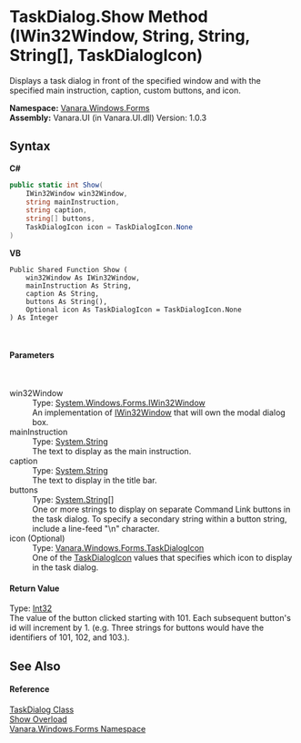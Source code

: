 # TaskDialog.Show Method (IWin32Window, String, String, String[], TaskDialogIcon)
 

Displays a task dialog in front of the specified window and with the specified main instruction, caption, custom buttons, and icon.

**Namespace:**&nbsp;<a href="c580cf52-4028-70db-28d0-f9b1abc03861">Vanara.Windows.Forms</a><br />**Assembly:**&nbsp;Vanara.UI (in Vanara.UI.dll) Version: 1.0.3

## Syntax

**C#**<br />
``` C#
public static int Show(
	IWin32Window win32Window,
	string mainInstruction,
	string caption,
	string[] buttons,
	TaskDialogIcon icon = TaskDialogIcon.None
)
```

**VB**<br />
``` VB
Public Shared Function Show ( 
	win32Window As IWin32Window,
	mainInstruction As String,
	caption As String,
	buttons As String(),
	Optional icon As TaskDialogIcon = TaskDialogIcon.None
) As Integer
```

<br />

#### Parameters
&nbsp;<dl><dt>win32Window</dt><dd>Type: <a href="http://msdn2.microsoft.com/en-us/library/215475ec" target="_blank">System.Windows.Forms.IWin32Window</a><br />An implementation of <a href="http://msdn2.microsoft.com/en-us/library/215475ec" target="_blank">IWin32Window</a> that will own the modal dialog box.</dd><dt>mainInstruction</dt><dd>Type: <a href="http://msdn2.microsoft.com/en-us/library/s1wwdcbf" target="_blank">System.String</a><br />The text to display as the main instruction.</dd><dt>caption</dt><dd>Type: <a href="http://msdn2.microsoft.com/en-us/library/s1wwdcbf" target="_blank">System.String</a><br />The text to display in the title bar.</dd><dt>buttons</dt><dd>Type: <a href="http://msdn2.microsoft.com/en-us/library/s1wwdcbf" target="_blank">System.String</a>[]<br />One or more strings to display on separate Command Link buttons in the task dialog. To specify a secondary string within a button string, include a line-feed "\n" character.</dd><dt>icon (Optional)</dt><dd>Type: <a href="4a3d5409-629a-7145-2b46-501d87d8f8ee">Vanara.Windows.Forms.TaskDialogIcon</a><br />One of the <a href="4a3d5409-629a-7145-2b46-501d87d8f8ee">TaskDialogIcon</a> values that specifies which icon to display in the task dialog.</dd></dl>

#### Return Value
Type: <a href="http://msdn2.microsoft.com/en-us/library/td2s409d" target="_blank">Int32</a><br />The value of the button clicked starting with 101. Each subsequent button's id will increment by 1. (e.g. Three strings for buttons would have the identifiers of 101, 102, and 103.).

## See Also


#### Reference
<a href="0e4976bb-9701-b107-c589-9d00dabbbae0">TaskDialog Class</a><br /><a href="e3809007-38e8-1022-5414-e6249ca42774">Show Overload</a><br /><a href="c580cf52-4028-70db-28d0-f9b1abc03861">Vanara.Windows.Forms Namespace</a><br />